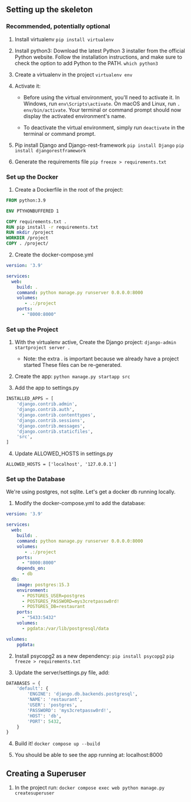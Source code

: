 ## Setting up the skeleton

### Recommended, potentially optional
1. Install virtualenv
   `pip install virtualenv`

2. Install python3: Download the latest Python 3 installer from the official Python website. Follow the installation instructions, and make sure to check the option to add Python to the PATH.
   `which python3`

3. Create a virtualenv in the project
   `virtualenv env`

4. Activate it: 

   * Before using the virtual environment, you'll need to activate it. In Windows, run `env\Scripts\activate`. On macOS and Linux, run `. env/bin/activate`. Your terminal or command prompt should now display the activated environment's name.

   * To deactivate the virtual environment, simply run `deactivate` in the terminal or command prompt.

5. Pip install Django and Django-rest-framework
   `pip install Django`
   `pip install djangorestframework`

6. Generate the requirements file
   `pip freeze > requirements.txt`

### Set up the Docker
1. Create a Dockerfile in the root of the project:
```dockerfile
FROM python:3.9

ENV PTYHONBUFFERED 1

COPY requirements.txt .
RUN pip install -r requirements.txt
RUN mkdir /project
WORKDIR /project
COPY . /project/
```

2. Create the docker-compose.yml

```yml
version: '3.9'

services: 
  web:
    build: .
    command: python manage.py runserver 0.0.0.0:8000
    volumes: 
       - .:/project
    ports:
      - "8000:8000"
```

### Set up the Project
1. With the virtualenv active, Create the Django project:
   `django-admin startproject server .`
   * Note: the extra . is important because we already have a project started
   These files can be re-generated.

2. Create the app:
   `python manage.py startapp src`
3. Add the app to settings.py
```python
INSTALLED_APPS = [
    'django.contrib.admin',
    'django.contrib.auth',
    'django.contrib.contenttypes',
    'django.contrib.sessions',
    'django.contrib.messages',
    'django.contrib.staticfiles',
    'src',
]
```
4. Update ALLOWED_HOSTS in settings.py
```
ALLOWED_HOSTS = ['localhost', '127.0.0.1']
```

### Set up the Database
We're using postgres, not sqlite. Let's get a docker db running locally. 

1. Modify the docker-compose.yml to add the database:
```yml
version: '3.9'

services: 
  web:
    build: .
    command: python manage.py runserver 0.0.0.0:8000
    volumes: 
       - .:/project
    ports:
      - "8000:8000"
    depends_on:
      - db
  db:
    image: postgres:15.3
    environment:
      - POSTGRES_USER=postgres
      - POSTGRES_PASSWORD=mys3cretpassw0rd!
      - POSTGRES_DB=restaurant
    ports:
      - "5433:5432"
    volumes:
      - pgdata:/var/lib/postgresql/data

volumes:
    pgdata:
```

2. Install psycopg2 as a new dependency:
   `pip install psycopg2`
   `pip freeze > requirements.txt`

3. Update the server/settings.py file, add:
```python
DATABASES = {
    'default': {
        'ENGINE': 'django.db.backends.postgresql',
        'NAME': 'restaurant',
        'USER': 'postgres',
        'PASSWORD': 'mys3cretpassw0rd!',
        'HOST': 'db',
        'PORT': 5432,
    }
}
```
4. Build it!
`docker compose up --build`

5. You should be able to see the app running at: localhost:8000


## Creating a Superuser

1. In the project run:
`docker compose exec web python manage.py createsuperuser`